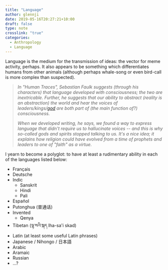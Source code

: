 ```yaml
---
title: "Language"
author: glennji
date: 2019-05-16T20:27:21+10:00
draft: false
type: note
crosslink: "true"
categories:
  - Anthropology
  - Language
---
```

Language is the medium for the transmission of ideas: the vector for meme activity, perhaps. It also appears to be something which differentiates humans from other animals (although perhaps whale-song or even bird-call is more complex than suspected).

> _In "Human Traces", Sebastian Faulk suggests (through his characters) that language developed with consciousness; the two are inextricable. Further, he suggests that our ability to abstract (reality is an abstraction) the world and hear the voices of leaders/kings/[god](gods) are both part of (the main function of?) consciousness._
>
> _When we developed writing, he says, we found a way to express language that didn't require us to hallucinate voices -- and this is why so-called gods and spirits stopped talking to us. It's a nice idea; it explains how religion could have evolved from a time of prophets and leaders to one of "faith" as a virtue._

I yearn to become a polyglot: to have at least a rudimentary ability in each of the languages listed below:


 * Français
 * Deutsche
 * Indic
     * Sanskrit
     * Hindi
     * Pali
 * Español
 * Putonghua (普通话)
 * Invented
     * Qenya
 * Tibetan (ལྷ་སའི་སྐད lha-sa'i skad)
 * Latin (at least some useful Latin phrases)
 * Japanese / Nihongo / 日本語
 * Arabic
 * Aramaic
 * Russian
 * ...?

